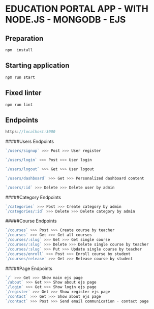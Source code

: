 ﻿EDUCATION PORTAL APP - WITH NODE.JS - MONGODB - EJS
====================================================
Preparation 
------------
```
npm  install
```
Starting application 
--------------------
```
npm run start
```
Fixed linter
--------------------
```
npm run lint
```

Endpoints
--------------------

```js
https://localhost:3000
```

#####Users Endpoints 

```js
`/users/signup` >>> Post >>> User register

`/users/login` >>> Post >>> User login

`/users/logout` >>> Get >>> User logout

`/users/dashboard` >>> Get >>> Personalized dashboard content

`/users/:id` >>> Delete >>> Delete user by admin
```

#####Category Endpoints 

```js
`/categories` >>> Post >>> Create category by admin
`/categories/:id` >>> Delete >>> Delete category by admin
```

#####Course Endpoints 

```js
`/courses` >>> Post >>> Create course by teacher
`/courses` >>> Get >>> Get all courses
`/courses/:slug` >>> Get >>> Get single course
`/courses/:slug` >>> Delete >>> Delete single course by teacher
`/courses/:slug` >>> Put >>> Update single course by teacher
`/courses/enroll` >>> Post >>> Enroll course by student
`/courses/release` >>> Get >>> Release course by student
```

#####Page Endpoints 

```js
`/` >>> Get >>> Show main ejs page 
`/about` >>> Get >>> Show about ejs page
`/login` >>> Get >>> Show login ejs page
`/register` >>> Get >>> Show register ejs page
`/contact` >>> Get >>> Show about ejs page
`/contact` >>> Post >>> Send email communication - contact page
```